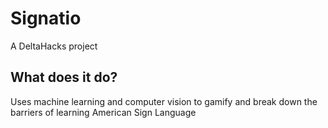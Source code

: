 # Signatio

A DeltaHacks project

## What does it do?

Uses machine learning and computer vision to gamify and break down the barriers of learning American Sign Language